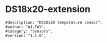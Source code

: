 # DS18x20-extension
    #description: "DS18x20 temperature sensor",
    #author: "AJ.TAY",
    #category: "Sensors",
    #version: "1.1.0",
